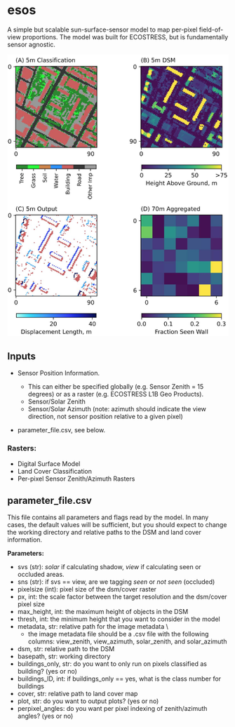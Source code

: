 # esos
A simple but scalable sun-surface-sensor model to map per-pixel field-of-view proportions. The model was built for ECOSTRESS, but is fundamentally sensor agnostic.

![link](./example_data/explanatoryplot.jpg)

## Inputs
- Sensor Position Information. 
	- This can either be specified globally (e.g. Sensor Zenith = 15 degrees) or as a raster (e.g. ECOSTRESS L1B Geo Products). 
	- Sensor/Solar Zenith
	- Sensor/Solar Azimuth (note: azimuth should indicate the view direction, not sensor position relative to a given pixel)

- parameter_file.csv, see below.

### Rasters:
- Digital Surface Model
- Land Cover Classification 
- Per-pixel Sensor Zenith/Azimuth Rasters 

## parameter_file.csv

This file contains all parameters and flags read by the model. In many cases, the default values will be sufficient, but you should expect to change the working directory and relative paths to the DSM and land cover information. 

**Parameters:**

- svs (str): *solar* if calculating shadow, *view* if calculating seen or occluded areas.
- sns (str): if svs == view, are we tagging *seen* or *not seen* (occluded)
- pixelsize (int): pixel size of the dsm/cover raster
- px, int: the scale factor between the target resolution and the dsm/cover pixel size
- max_height, int: the maximum height of objects in the DSM
- thresh, int: the minimum height that you want to consider in the model 
- metadata, str: relative path for the image metadata \
     - the image metadata file should be a .csv file with the following columns: view_zenith, view_azimuth, solar_zenith, and solar_azimuth
- dsm, str: relative path to the DSM
- basepath, str: working directory
- buildings_only, str: do you want to only run on pixels classified as building? (yes or no)
- buildings_ID, int: if buildings_only == yes, what is the class number for buildings
- cover, str: relative path to land cover map
- plot, str: do you want to output plots? (yes or no)
- perpixel_angles: do you want per pixel indexing of zenith/azimuth angles? (yes or no)
